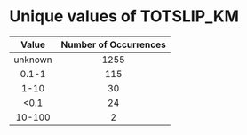
Unique values of TOTSLIP_KM
===========================

|Value|Number of Occurrences|
| :---: | :---: |
|unknown|1255|
|0.1-1|115|
|1-10|30|
|<0.1|24|
|10-100|2|
